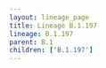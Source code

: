 ```yaml
---
layout: lineage_page
title: Lineage B.1.197
lineage: B.1.197
parent: B.1
children: ['B.1.197']
---
```

